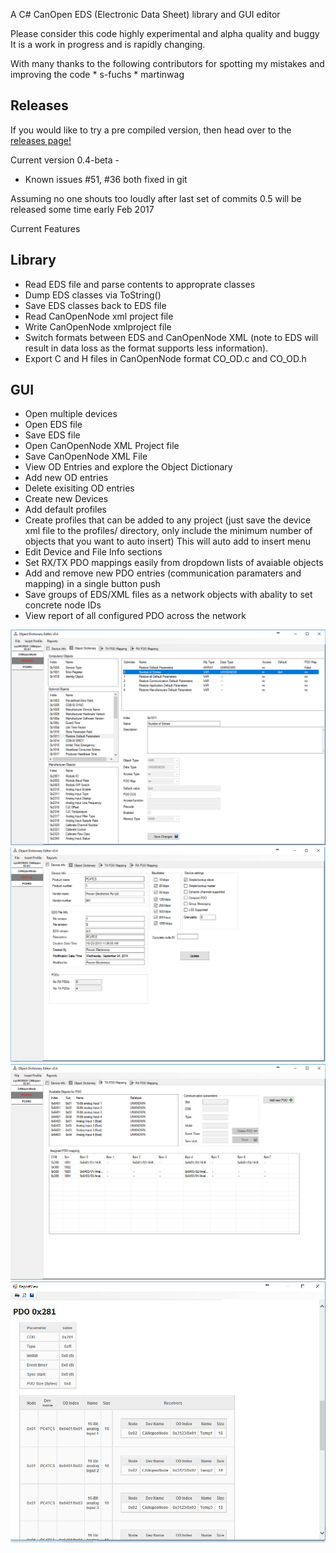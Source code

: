 A C# CanOpen EDS (Electronic Data Sheet) library and GUI editor

Please consider this code highly experimental and alpha quality and buggy
It is a work in progress and is rapidly changing.

With many thanks to the following contributors for spotting my mistakes and 
improving the code
	* s-fuchs 
	* martinwag 

Releases
--------

If you would like to try a pre compiled version, then head over to the [releases page!](https://github.com/robincornelius/libedssharp/releases)

Current version 0.4-beta - 

* Known issues #51, #36 both fixed in git

Assuming no one shouts too loudly after last set of commits 0.5 will be released some time early Feb 2017


Current Features

Library
-------

* Read EDS file and parse contents to approprate classes
* Dump EDS classes via ToString()
* Save EDS classes back to EDS file
* Read CanOpenNode xml project file
* Write CanOpenNode xmlproject file
* Switch formats between EDS and CanOpenNode XML (note to EDS will result in
  data loss as the format supports less information).
* Export C and H files in CanOpenNode format CO_OD.c and CO_OD.h

GUI
---
* Open multiple devices
* Open EDS file
* Save EDS file
* Open CanOpenNode XML Project file
* Save CanOpenNode XML File
* View OD Entries and explore the Object Dictionary
* Add new OD entries
* Delete exisiting OD entries
* Create new Devices
* Add default profiles
* Create profiles that can be added to any project (just save the device xml file to the profiles/ 
directory, only include the minimum number of objects that you want to auto insert) This will auto add to insert menu
* Edit Device and File Info sections
* Set RX/TX PDO mappings easily from dropdown lists of avaiable objects
* Add and remove new PDO entries (communication paramaters and mapping) in a single button push
* Save groups of EDS/XML files as a network objects with abality to set concrete node IDs
* View report of all configured PDO across the network


![alt tag](pic1.jpg)
![alt tag](pic2.jpg)
![alt tag](pic3.jpg)
![alt tag](pic4.jpg)